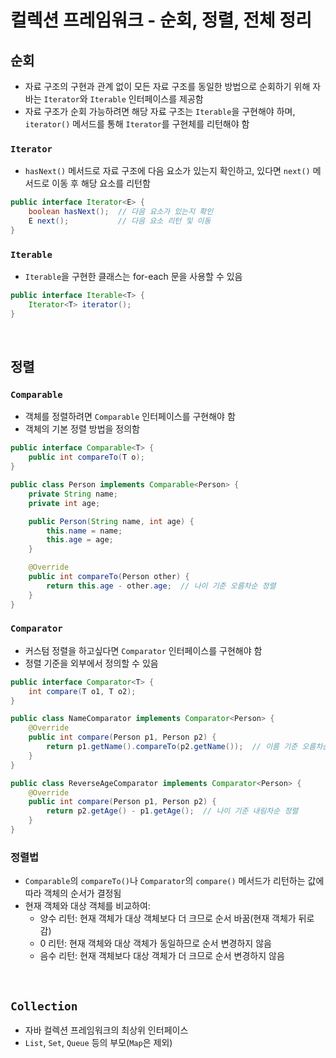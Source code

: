 # 컬렉션 프레임워크 - 순회, 정렬, 전체 정리

## 순회
- 자료 구조의 구현과 관계 없이 모든 자료 구조를 동일한 방법으로 순회하기 위해 자바는 `Iterator`와 `Iterable` 인터페이스를 제공함
- 자료 구조가 순회 가능하려면 해당 자료 구조는 `Iterable`을 구현해야 하며, `iterator()` 메서드를 통해 `Iterator`를 구현체를 리턴해야 함

### `Iterator`
- `hasNext()` 메서드로 자료 구조에 다음 요소가 있는지 확인하고, 있다면 `next()` 메서드로 이동 후 해당 요소를 리턴함

```java
public interface Iterator<E> {
    boolean hasNext();  // 다음 요소가 있는지 확인
    E next();           // 다음 요소 리턴 및 이동
}
```

### `Iterable`
- `Iterable`을 구현한 클래스는 for-each 문을 사용할 수 있음

```java
public interface Iterable<T> {
    Iterator<T> iterator();
}
```

<br>

## 정렬
### `Comparable`
- 객체를 정렬하려면 `Comparable` 인터페이스를 구현해야 함
- 객체의 기본 정렬 방법을 정의함

```java
public interface Comparable<T> {
    public int compareTo(T o);
}

public class Person implements Comparable<Person> {
    private String name;
    private int age;

    public Person(String name, int age) {
        this.name = name;
        this.age = age;
    }

    @Override
    public int compareTo(Person other) {
        return this.age - other.age;  // 나이 기준 오름차순 정렬
    }
}
```

### `Comparator`
- 커스텀 정렬을 하고싶다면 `Comparator` 인터페이스를 구현해야 함
- 정렬 기준을 외부에서 정의할 수 있음

```java
public interface Comparator<T> {
    int compare(T o1, T o2);
}

public class NameComparator implements Comparator<Person> {
    @Override
    public int compare(Person p1, Person p2) {
        return p1.getName().compareTo(p2.getName());  // 이름 기준 오름차순 정렬
    }
}

public class ReverseAgeComparator implements Comparator<Person> {
    @Override
    public int compare(Person p1, Person p2) {
        return p2.getAge() - p1.getAge();  // 나이 기준 내림차순 정렬
    }
}
```

### 정렬법
- `Comparable`의 `compareTo()`나 `Comparator`의 `compare()` 메서드가 리턴하는 값에 따라 객체의 순서가 결정됨
- 현재 객체와 대상 객체를 비교하여:
  - 양수 리턴: 현재 객체가 대상 객체보다 더 크므로 순서 바꿈(현재 객체가 뒤로 감)
  - 0 리턴: 현재 객체와 대상 객체가 동일하므로 순서 변경하지 않음
  - 음수 리턴: 현재 객체보다 대상 객체가 더 크므로 순서 변경하지 않음

<br>

## `Collection`
- 자바 컬렉션 프레임워크의 최상위 인터페이스
- `List`, `Set`, `Queue` 등의 부모(`Map`은 제외)